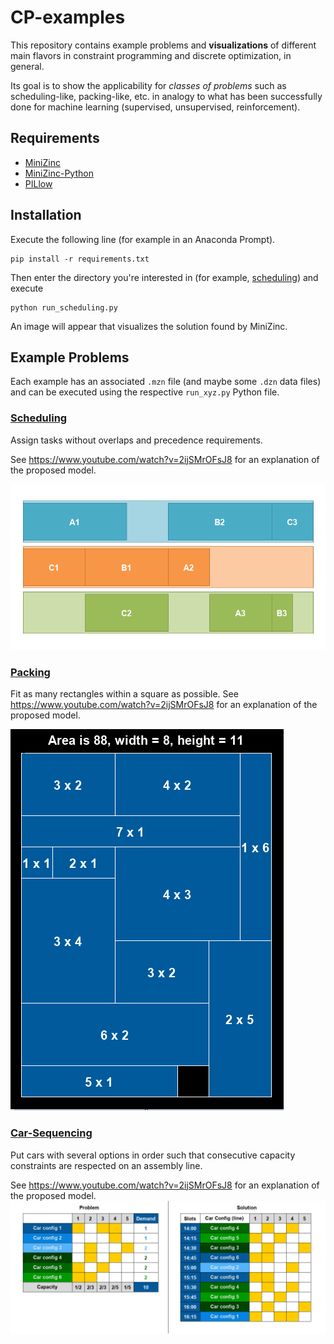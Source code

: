 # CP-examples

This repository contains example problems and **visualizations** of different main flavors in constraint programming and discrete optimization, in general.

Its goal is to show the applicability for *classes of problems* such as scheduling-like, packing-like, etc. in analogy to what has been successfully done 
for machine learning (supervised, unsupervised, reinforcement).

## Requirements

* [MiniZinc](http://www.minizinc.org/)
* [MiniZinc-Python](https://minizinc-python.readthedocs.io/en/latest/)
* [PILlow](https://pillow.readthedocs.io/en/stable/)

## Installation
Execute the following line (for example in an Anaconda Prompt).

```
pip install -r requirements.txt
```

Then enter the directory you're interested in (for example, [scheduling](scheduling)) and execute
```
python run_scheduling.py
```
An image will appear that visualizes the solution found by MiniZinc.

## Example Problems

Each example has an associated `.mzn` file (and maybe some `.dzn` data files) and can be executed using the respective `run_xyz.py` Python file.

### [Scheduling](scheduling)

Assign tasks without overlaps and precedence requirements.

See https://www.youtube.com/watch?v=2ijSMrOFsJ8 for an explanation of the proposed model.

![An example solution to a scheduling problem.](scheduling/scheduling.png)

### [Packing](packing)
Fit as many rectangles within a square as possible. 
See https://www.youtube.com/watch?v=2ijSMrOFsJ8 for an explanation of the proposed model.

![An example solution to a packing problem.](packing/rect_packing.png)

### [Car-Sequencing](car-sequencing)
Put cars with several options in order such that consecutive capacity constraints are respected on an assembly line.

See https://www.youtube.com/watch?v=2ijSMrOFsJ8 for an explanation of the proposed model.
![An example solution to a scheduling problem.](car-sequencing/car-seq.png)
